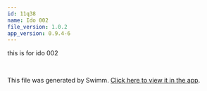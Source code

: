 ```yaml
---
id: 11q38
name: Ido 002
file_version: 1.0.2
app_version: 0.9.4-6
---
```


this is for ido 002

<br/>

This file was generated by Swimm. [Click here to view it in the app](http://localhost:5000/repos/Z2l0aHViJTNBJTNBdDElM0ElM0FlcmFuLXN3aW1t/docs/11q38).